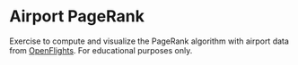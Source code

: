 # Airport PageRank
Exercise to compute and visualize the PageRank algorithm with airport data from [OpenFlights](http://openflights.org/data.html). For educational purposes only.

